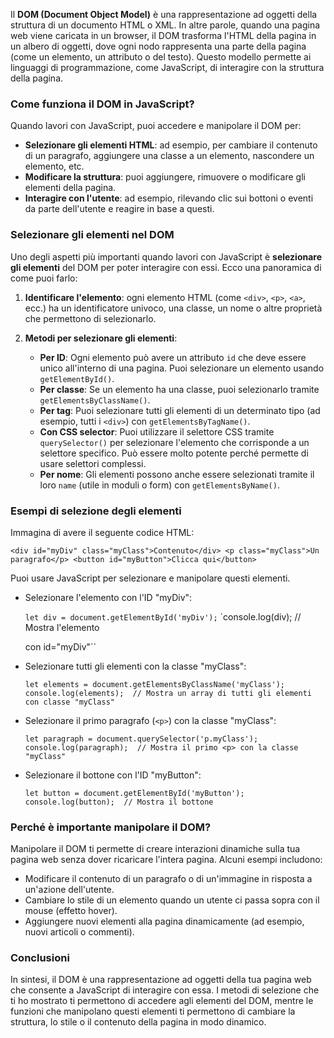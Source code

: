 Il **DOM (Document Object Model)** è una rappresentazione ad oggetti della struttura di un documento HTML o XML. In altre parole, quando una pagina web viene caricata in un browser, il DOM trasforma l'HTML della pagina in un albero di oggetti, dove ogni nodo rappresenta una parte della pagina (come un elemento, un attributo o del testo). Questo modello permette ai linguaggi di programmazione, come JavaScript, di interagire con la struttura della pagina.

### Come funziona il DOM in JavaScript?

Quando lavori con JavaScript, puoi accedere e manipolare il DOM per:

- **Selezionare gli elementi HTML**: ad esempio, per cambiare il contenuto di un paragrafo, aggiungere una classe a un elemento, nascondere un elemento, etc.
- **Modificare la struttura**: puoi aggiungere, rimuovere o modificare gli elementi della pagina.
- **Interagire con l'utente**: ad esempio, rilevando clic sui bottoni o eventi da parte dell'utente e reagire in base a questi.

### Selezionare gli elementi nel DOM

Uno degli aspetti più importanti quando lavori con JavaScript è **selezionare gli elementi** del DOM per poter interagire con essi. Ecco una panoramica di come puoi farlo:

1. **Identificare l'elemento**: ogni elemento HTML (come `<div>`, `<p>`, `<a>`, ecc.) ha un identificatore univoco, una classe, un nome o altre proprietà che permettono di selezionarlo.
    
2. **Metodi per selezionare gli elementi**:
    
    - **Per ID**: Ogni elemento può avere un attributo `id` che deve essere unico all'interno di una pagina. Puoi selezionare un elemento usando `getElementById()`.
    - **Per classe**: Se un elemento ha una classe, puoi selezionarlo tramite `getElementsByClassName()`.
    - **Per tag**: Puoi selezionare tutti gli elementi di un determinato tipo (ad esempio, tutti i `<div>`) con `getElementsByTagName()`.
    - **Con CSS selector**: Puoi utilizzare il selettore CSS tramite `querySelector()` per selezionare l'elemento che corrisponde a un selettore specifico. Può essere molto potente perché permette di usare selettori complessi.
    - **Per nome**: Gli elementi possono anche essere selezionati tramite il loro `name` (utile in moduli o form) con `getElementsByName()`.

### Esempi di selezione degli elementi

Immagina di avere il seguente codice HTML:

`<div id="myDiv" class="myClass">Contenuto</div> <p class="myClass">Un paragrafo</p> <button id="myButton">Clicca qui</button>`

Puoi usare JavaScript per selezionare e manipolare questi elementi.

- Selezionare l'elemento con l'ID "myDiv":

    `let div = document.getElementById('myDiv');` 
    `console.log(div);  // Mostra l'elemento <div> con id="myDiv"``
    
- Selezionare tutti gli elementi con la classe "myClass":
 
    `let elements = document.getElementsByClassName('myClass'); console.log(elements);  // Mostra un array di tutti gli elementi con classe "myClass"`
    
- Selezionare il primo paragrafo (`<p>`) con la classe "myClass":

    `let paragraph = document.querySelector('p.myClass'); console.log(paragraph);  // Mostra il primo <p> con la classe "myClass"`
    
- Selezionare il bottone con l'ID "myButton":

    `let button = document.getElementById('myButton'); console.log(button);  // Mostra il bottone`
    

### Perché è importante manipolare il DOM?

Manipolare il DOM ti permette di creare interazioni dinamiche sulla tua pagina web senza dover ricaricare l'intera pagina. Alcuni esempi includono:

- Modificare il contenuto di un paragrafo o di un'immagine in risposta a un'azione dell'utente.
- Cambiare lo stile di un elemento quando un utente ci passa sopra con il mouse (effetto hover).
- Aggiungere nuovi elementi alla pagina dinamicamente (ad esempio, nuovi articoli o commenti).

### Conclusioni

In sintesi, il DOM è una rappresentazione ad oggetti della tua pagina web che consente a JavaScript di interagire con essa. I metodi di selezione che ti ho mostrato ti permettono di accedere agli elementi del DOM, mentre le funzioni che manipolano questi elementi ti permettono di cambiare la struttura, lo stile o il contenuto della pagina in modo dinamico.




